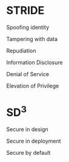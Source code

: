 # STRIDE #
Spoofing identity

Tampering with data

Repudiation

Information Disclosure

Denial of Service

Elevation of Privilege

# SD<sup>3</sup> #
Secure in design

Secure in deployment

Secure by default
